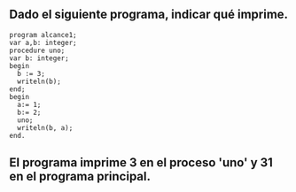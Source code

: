 ## Dado el siguiente programa, indicar qué imprime.

```
program alcance1;
var a,b: integer;
procedure uno;
var b: integer;
begin
  b := 3;
  writeln(b);
end;
begin
  a:= 1;
  b:= 2;
  uno;
  writeln(b, a);
end.
```

## El programa imprime 3 en el proceso 'uno' y 31 en el programa principal.
